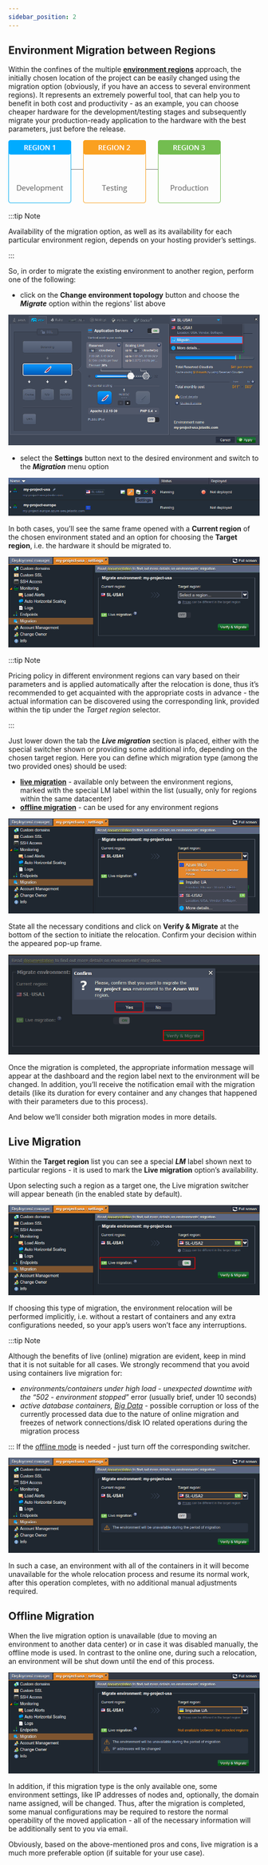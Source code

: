 ```yaml
---
sidebar_position: 2
---
```


## Environment Migration between Regions

Within the confines of the multiple **[environment regions](/docs/EnvironmentManagement/Environment%20Regions/Choosing%20a%20Region)** approach, the initially chosen location of the project can be easily changed using the migration option (obviously, if you have an access to several environment regions). It represents an extremely powerful tool, that can help you to benefit in both cost and productivity - as an example, you can choose cheaper hardware for the development/testing stages and subsequently migrate your production-ready application to the hardware with the best parameters, just before the release.

<div style={{
    display:'flex',
    justifyContent: 'center',
    margin: '0 0 1rem 0'
}}>

![Locale Dropdown](./img/MigrationbetweenRegions/01-environment-migration-between-regions.gif)

</div>

:::tip Note

Availability of the migration option, as well as its availability for each particular environment region, depends on your hosting provider’s settings.

:::

So, in order to migrate the existing environment to another region, perform one of the following:

- click on the **Change environment topology** button and choose the **_Migrate_** option within the regions' list above

<div style={{
    display:'flex',
    justifyContent: 'center',
    margin: '0 0 1rem 0'
}}>

![Locale Dropdown](./img/MigrationbetweenRegions/02-environment-migrate-wizard.png)

</div>

- select the **Settings** button next to the desired environment and switch to the **_Migration_** menu option

<div style={{
    display:'flex',
    justifyContent: 'center',
    margin: '0 0 1rem 0'
}}>

![Locale Dropdown](./img/MigrationbetweenRegions/03-environment-settings.png)

</div>

In both cases, you’ll see the same frame opened with a **Current region** of the chosen environment stated and an option for choosing the **Target region**, i.e. the hardware it should be migrated to.

<div style={{
    display:'flex',
    justifyContent: 'center',
    margin: '0 0 1rem 0'
}}>

![Locale Dropdown](./img/MigrationbetweenRegions/04-environment-migration-settings.png)

</div>

:::tip Note

Pricing policy in different environment regions can vary based on their parameters and is applied automatically after the relocation is done, thus it’s recommended to get acquainted with the appropriate costs in advance - the actual information can be discovered using the corresponding link, provided within the tip under the _Target region_ selector.

:::

Just lower down the tab the **_Live migration_** section is placed, either with the special switcher shown or providing some additional info, depending on the chosen target region. Here you can define which migration type (among the two provided ones) should be used:

- **[live migration](/docs/EnvironmentManagement/Environment%20Regions/Migration%20between%20Regions#live-migration)** - available only between the environment regions, marked with the special LM label within the list (usually, only for regions within the same datacenter)
- **[offline migration](/docs/EnvironmentManagement/Environment%20Regions/Migration%20between%20Regions#offline-migration)** - can be used for any environment regions

<div style={{
    display:'flex',
    justifyContent: 'center',
    margin: '0 0 1rem 0'
}}>

![Locale Dropdown](./img/MigrationbetweenRegions/05-select-target-region.png)

</div>

State all the necessary conditions and click on **Verify & Migrate** at the bottom of the section to initiate the relocation. Confirm your decision within the appeared pop-up frame.

<div style={{
    display:'flex',
    justifyContent: 'center',
    margin: '0 0 1rem 0'
}}>

![Locale Dropdown](./img/MigrationbetweenRegions/06-confirm-environment-migration.png)

</div>

Once the migration is completed, the appropriate information message will appear at the dashboard and the region label next to the environment will be changed. In addition, you’ll receive the notification email with the migration details (like its duration for every container and any changes that happened with their parameters due to this process).

And below we’ll consider both migration modes in more details.

## Live Migration

Within the **Target region** list you can see a special **_LM_** label shown next to particular regions - it is used to mark the **Live migration** option’s availability.

Upon selecting such a region as a target one, the Live migration switcher will appear beneath (in the enabled state by default).

<div style={{
    display:'flex',
    justifyContent: 'center',
    margin: '0 0 1rem 0'
}}>

![Locale Dropdown](./img/MigrationbetweenRegions/07-live-migration-switcher.png)

</div>

If choosing this type of migration, the environment relocation will be performed implicitly, i.e. without a restart of containers and any extra configurations needed, so your app’s users won’t face any interruptions.

:::tip Note

Although the benefits of live (online) migration are evident, keep in mind that it is not suitable for all cases. We strongly recommend that you avoid using containers live migration for:

- _environments/containers under high load - unexpected downtime with the “502 - environment stopped_” error (usually brief, under 10 seconds)
- _active database containers, [Big Data](https://en.wikipedia.org/wiki/Big_data)_ - possible corruption or loss of the currently processed data due to the nature of online migration and freezes of network connections/disk IO related operations during the migration process

:::
If the [offline mode](/docs/EnvironmentManagement/Environment%20Regions/Migration%20between%20Regions#offline-migration) is needed - just turn off the corresponding switcher.

<div style={{
    display:'flex',
    justifyContent: 'center',
    margin: '0 0 1rem 0'
}}>

![Locale Dropdown](./img/MigrationbetweenRegions/08-disable-live-migration.png)

</div>

In such a case, an environment with all of the containers in it will become unavailable for the whole relocation process and resume its normal work, after this operation completes, with no additional manual adjustments required.

## Offline Migration

When the live migration option is unavailable (due to moving an environment to another data center) or in case it was disabled manually, the offline mode is used. In contrast to the online one, during such a relocation, an environment will be shut down until the end of this process.

<div style={{
    display:'flex',
    justifyContent: 'center',
    margin: '0 0 1rem 0'
}}>

![Locale Dropdown](./img/MigrationbetweenRegions/09-live-migration-not-available.png)

</div>

In addition, if this migration type is the only available one, some environment settings, like IP addresses of nodes and, optionally, the domain name assigned, will be changed. Thus, after the migration is completed, some manual configurations may be required to restore the normal operability of the moved application - all of the necessary information will be additionally sent to you via email.

Obviously, based on the above-mentioned pros and cons, live migration is a much more preferable option (if suitable for your use case).
